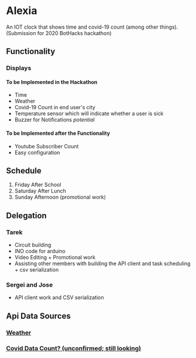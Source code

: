 # Alexia

An IOT clock that shows time and covid-19 count (among other things). (Submission for 2020 BotHacks hackathon)

## Functionality

### Displays

#### To be Implemented in the Hackathon

- Time
- Weather
- Covid-19 Count in end user's city
- Temperature sensor which will indicate whether a user is sick
- Buzzer for Notifications *potential*

#### To be Implemented after the Functionality

- Youtube Subscriber Count
- Easy configuration

## Schedule

1. Friday After School
2. Saturday After Lunch
3. Sunday Afternoon (promotional work)

## Delegation

### Tarek

- Circuit building
- INO code for arduino
- Video Editing + Promotional work
- Assisting other members with building the API client and task scheduling + csv serialization

### Sergei and Jose

- API client work and CSV serialization

## Api Data Sources

### [Weather](https://openweathermap.org/)

### [Covid Data Count? (unconfirmed; still looking)](https://www.programmableweb.com/api/novelcovid-rest-api-v10)
